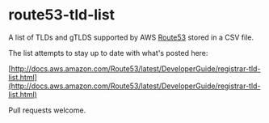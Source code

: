 # route53-tld-list

A list of TLDs and gTLDS supported by AWS [Route53](https://aws.amazon.com/route53/) stored in a CSV file.

The list attempts to stay up to date with what's posted here:

[http://docs.aws.amazon.com/Route53/latest/DeveloperGuide/registrar-tld-list.html](http://docs.aws.amazon.com/Route53/latest/DeveloperGuide/registrar-tld-list.html)

Pull requests welcome.
